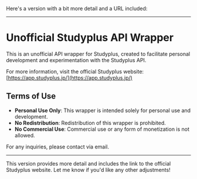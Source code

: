 Here's a version with a bit more detail and a URL included:

---

# Unofficial Studyplus API Wrapper

This is an unofficial API wrapper for Studyplus, created to facilitate personal development and experimentation with the Studyplus API.

For more information, visit the official Studyplus website: [https://app.studyplus.jp/](https://app.studyplus.jp/)

## Terms of Use

- **Personal Use Only**: This wrapper is intended solely for personal use and development.
- **No Redistribution**: Redistribution of this wrapper is prohibited.
- **No Commercial Use**: Commercial use or any form of monetization is not allowed.

For any inquiries, please contact via email.

---

This version provides more detail and includes the link to the official Studyplus website. Let me know if you'd like any other adjustments!
